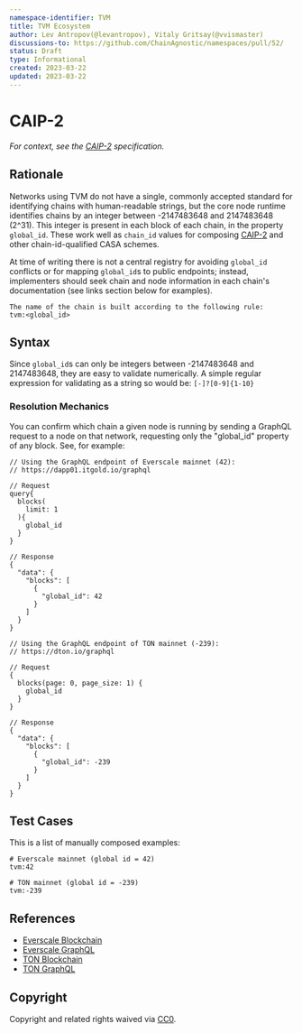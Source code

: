 ```yaml
---
namespace-identifier: TVM
title: TVM Ecosystem
author: Lev Antropov(@levantropov), Vitaly Gritsay(@vvismaster)
discussions-to: https://github.com/ChainAgnostic/namespaces/pull/52/
status: Draft
type: Informational
created: 2023-03-22
updated: 2023-03-22
---
```


# CAIP-2

*For context, see the [CAIP-2][] specification.*

## Rationale

Networks using TVM do not have a single, commonly accepted standard for
identifying chains with human-readable strings, but the core node runtime
identifies chains by an integer between -2147483648 and 2147483648 (2^31). This
integer is present in each block of each chain, in the property `global_id`.
These work well as `chain_id` values for composing [CAIP-2][] and other
chain-id-qualified CASA schemes.

At time of writing there is not a central registry for avoiding `global_id`
conflicts or for mapping `global_id`s to public endpoints; instead, implementers
should seek chain and node information in each chain's documentation (see links
section below for examples). 

```
The name of the chain is built according to the following rule:
tvm:<global_id>
```

## Syntax

Since `global_id`s can only be integers between -2147483648 and 2147483648, they
are easy to validate numerically. A simple regular expression for validating as
a string so would be:
`[-]?[0-9]{1-10}`

### Resolution Mechanics

You can confirm which chain a given node is running by sending a GraphQL request
to a node on that network, requesting only the "global_id" property of any
block.  See, for example:

```
// Using the GraphQL endpoint of Everscale mainnet (42):
// https://dapp01.itgold.io/graphql 

// Request
query{
  blocks(
    limit: 1
  ){
    global_id
  }
}

// Response
{
  "data": {
    "blocks": [
      {
        "global_id": 42
      }
    ]
  }
}

// Using the GraphQL endpoint of TON mainnet (-239):
// https://dton.io/graphql

// Request
{
  blocks(page: 0, page_size: 1) {
    global_id
  }
}

// Response
{
  "data": {
    "blocks": [
      {
        "global_id": -239
      }
    ]
  }
}
```

## Test Cases

This is a list of manually composed examples:

```
# Everscale mainnet (global id = 42)
tvm:42

# TON mainnet (global id = -239)
tvm:-239
```

## References
* [Everscale Blockchain](https://docs.everscale.network)
* [Everscale GraphQL](https://dapp01.itgold.io/graphql)
* [TON Blockchain](https://ton.org)
* [TON GraphQL](https://dton.io/graphql)

[CAIP-2]: https://github.com/ChainAgnostic/CAIPs/blob/master/CAIPs/caip-2.md

## Copyright
Copyright and related rights waived via [CC0](https://creativecommons.org/publicdomain/zero/1.0/).
